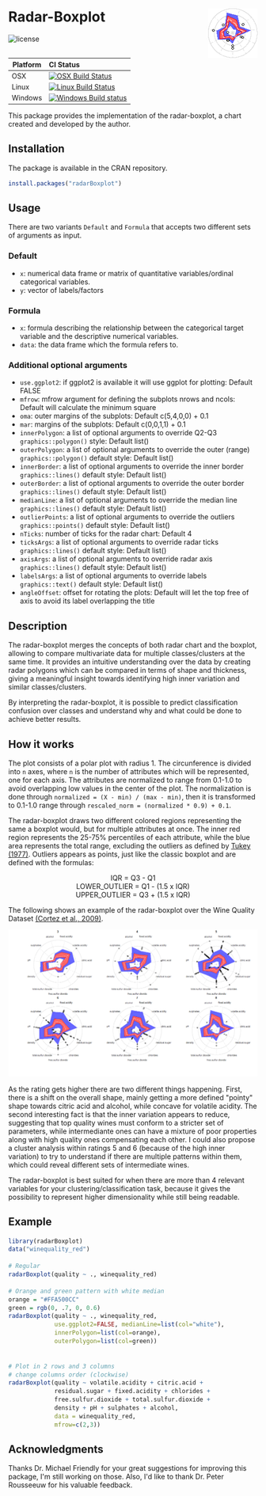 Radar-Boxplot <img src="man/figures/logo.png" align="right"/>
===============================================================
![license](https://img.shields.io/badge/license-MIT-green.svg) 

Platform | CI Status
---------|:---------
OSX      | [![OSX Build Status](https://travis-ci.org/caiohamamura/radarBoxplot-R.svg?env=BADGE=osx)](https://travis-ci.org/caiohamamura/radarBoxplot-R)
Linux    | [![Linux Build Status](https://travis-ci.org/caiohamamura/radarBoxplot-R.svg?env=BADGE=linux)](https://travis-ci.org/caiohamamura/radarBoxplot-R)
Windows  | [![Windows Build status](https://travis-ci.org/caiohamamura/radarBoxplot-R.svg?env=BADGE=windows)](https://travis-ci.org/caiohamamura/radarBoxplot-R)

This package provides the implementation of the radar-boxplot, a chart created and developed by the author.

## Installation

The package is available in the CRAN repository.

```r
install.packages("radarBoxplot")
```

## Usage

There are two variants `Default` and `Formula` that accepts two different sets of arguments as input. 

### Default
 - `x`: numerical data frame or matrix of quantitative variables/ordinal categorical variables.
 - `y`: vector of labels/factors 

### Formula
 - `x`: formula describing the relationship between the categorical target variable and the descriptive numerical variables.
 - `data`: the data frame which the formula refers to.
 
### Additional optional arguments
 - `use.ggplot2`: if ggplot2 is available it will use ggplot for plotting: Default FALSE
 - `mfrow`: mfrow argument for defining the subplots nrows and ncols: Default will calculate the minimum square
 - `oma`: outer margins of the subplots: Default c(5,4,0,0) + 0.1
 - `mar`: margins of the subplots: Default c(0,0,1,1) + 0.1
 - `innerPolygon`: a list of optional arguments to override Q2-Q3 `graphics::polygon()` style: Default list()
 - `outerPolygon`: a list of optional arguments to override the outer (range) `graphics::polygon()` default style: Default list()
 - `innerBorder`: a list of optional arguments to override the inner border `graphics::lines()` default style: Default list()
 - `outerBorder`: a list of optional arguments to override the outer border `graphics::lines()` default style: Default list()
 - `medianLine`: a list of optional arguments to override the median line `graphics::lines()` default style: Default list()
 - `outlierPoints`: a list of optional arguments to override the outliers `graphics::points()` default style: Default list()
 - `nTicks`: number of ticks for the radar chart: Default 4
 - `ticksArgs`: a list of optional arguments to override radar ticks `graphics::lines()` default style: Default list()
 - `axisArgs`: a list of optional arguments to override radar axis `graphics::lines()` default style: Default list()
 - `labelsArgs`: a list of optional arguments to override labels `graphics::text()` default style: Default list()
 - `angleOffset`: offset for rotating the plots: Default will let the top free of axis to avoid its label overlapping the title


## Description

The radar-boxplot merges the concepts of both radar chart and the boxplot, allowing to compare multivariate data for multiple classes/clusters at the same time. It provides an intuitive understanding over the data by creating radar polygons which can be compared in terms of shape and thickness, giving a meaningful insight towards identifying high inner variation and similar classes/clusters.

By interpreting the radar-boxplot, it is possible to predict classification confusion over classes and understand why and what could be done to achieve better results.


## How it works

The plot consists of a polar plot with radius 1. The circunference is divided into `n` axes, where `n` is the number of attributes which will be represented, one for each axis. The attributes are normalized to range from 0.1-1.0 to avoid overlapping low values in the center of the plot. The normalization is done through `normalized = (X - min) / (max - min)`, then it is transformed to 0.1-1.0 range through `rescaled_norm = (normalized * 0.9) + 0.1`.

The radar-boxplot draws two different colored regions representing the same a boxplot would, but for multiple attributes at once. The inner red region represents the 25-75% percentiles of each attribute, while the blue area represents the total range, excluding the outliers as defined by [Tukey (1977)](https://amstat.tandfonline.com/doi/abs/10.1080/00031305.1978.10479236). Outliers appears as points, just like the classic boxplot and are defined with the formulas:

<p align="center">
IQR = Q3 - Q1
<br/>
LOWER_OUTLIER = Q1 - (1.5 x IQR)
<br/>
UPPER_OUTLIER = Q3 + (1.5 x IQR)
</p>

The following shows an example of the radar-boxplot over the Wine Quality Dataset [(Cortez et al., 2009)](https://archive.ics.uci.edu/ml/datasets/wine+quality).

![Radar-boxplot example with red wine quality dataset](man/figures/Example.png)

As the rating gets higher there are two different things happening. First, there is a shift on the overall shape, mainly getting a more defined "pointy" shape towards citric acid and alcohol, while concave for volatile acidity. The second interesting fact is that the inner variation appears to reduce, suggesting that top quality wines must conform to a stricter set of parameters, while intermediante ones can have a mixture of poor properties along with high quality ones compensating each other. I could also propose a cluster analysis within ratings 5 and 6 (because of the high inner variation) to try to understand if there are multiple patterns within them, which could reveal different sets of intermediate wines.

The radar-boxplot is best suited for when there are more than 4 relevant variables for your clustering/classification task, because it gives the possibility to represent higher dimensionality while still being readable.


## Example

```r
library(radarBoxplot)
data("winequality_red")

# Regular
radarBoxplot(quality ~ ., winequality_red)

# Orange and green pattern with white median
orange = "#FFA500CC"
green = rgb(0, .7, 0, 0.6)
radarBoxplot(quality ~ ., winequality_red,
             use.ggplot2=FALSE, medianLine=list(col="white"),
             innerPolygon=list(col=orange),
             outerPolygon=list(col=green))


# Plot in 2 rows and 3 columns
# change columns order (clockwise)
radarBoxplot(quality ~ volatile.acidity + citric.acid +
             residual.sugar + fixed.acidity + chlorides +
             free.sulfur.dioxide + total.sulfur.dioxide +
             density + pH + sulphates + alcohol,
             data = winequality_red,
             mfrow=c(2,3))
```

## Acknowledgments

Thanks Dr. Michael Friendly for your great suggestions for improving this package, I'm still working on those. Also, I'd like to thank Dr. Peter Rousseeuw for his valuable feedback.
